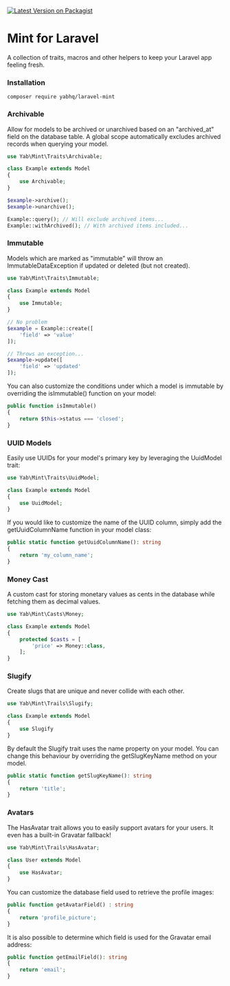 [![Latest Version on Packagist](https://img.shields.io/packagist/v/yabhq/laravel-mint.svg?style=flat-square)](https://packagist.org/packages/yabhq/laravel-mint)

# Mint for Laravel

A collection of traits, macros and other helpers to keep your Laravel app feeling fresh.

### Installation

```
composer require yabhq/laravel-mint
```

### Archivable

Allow for models to be archived or unarchived based on an "archived_at" field on the database table. A global scope automatically excludes archived records when querying your model.

```php
use Yab\Mint\Traits\Archivable;

class Example extends Model
{
    use Archivable;
}
```

```php
$example->archive();
$example->unarchive();

Example::query(); // Will exclude archived items...
Example::withArchived(); // With archived items included...
```

### Immutable

Models which are marked as "immutable" will throw an ImmutableDataException if updated or deleted (but not created).

```php
use Yab\Mint\Traits\Immutable;

class Example extends Model
{
    use Immutable;
}
```

```php
// No problem
$example = Example::create([
    'field' => 'value'
]);

// Throws an exception...
$example->update([
    'field' => 'updated'
]);
```

You can also customize the conditions under which a model is immutable by overriding the isImmutable() function on your model:

```php
public function isImmutable()
{
    return $this->status === 'closed';
}
```

### UUID Models

Easily use UUIDs for your model's primary key by leveraging the UuidModel trait:

```php
use Yab\Mint\Traits\UuidModel;

class Example extends Model
{
    use UuidModel;
}
```

If you would like to customize the name of the UUID column, simply add the getUuidColumnName function in your model class:

```php
public static function getUuidColumnName(): string
{
    return 'my_column_name';
}
```

### Money Cast

A custom cast for storing monetary values as cents in the database while fetching them as decimal values.

```php
use Yab\Mint\Casts\Money;

class Example extends Model
{
    protected $casts = [
        'price' => Money::class,
    ];
}
```

### Slugify

Create slugs that are unique and never collide with each other.

```php
use Yab\Mint\Trails\Slugify;

class Example extends Model
{
    use Slugify
}
```

By default the Slugify trait uses the name property on your model. You can change this behaviour
by overriding the getSlugKeyName method on your model.

```php
public static function getSlugKeyName(): string
{
    return 'title';
}
```

### Avatars

The HasAvatar trait allows you to easily support avatars for your users. It even has a built-in Gravatar fallback!

```php
use Yab\Mint\Trails\HasAvatar;

class User extends Model
{
    use HasAvatar;
}
```

You can customize the database field used to retrieve the profile images:

```php
public function getAvatarField() : string
{
    return 'profile_picture';
}
```

It is also possible to determine which field is used for the Gravatar email address:

```php
public function getEmailField(): string
{
    return 'email';
}
```
